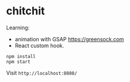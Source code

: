 # chitchit

Learning:
- animation with GSAP https://greensock.com
- React custom hook.

```
npm install
npm start
```

Visit `http://localhost:8080/`



